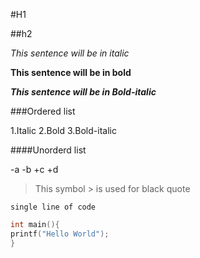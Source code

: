 #H1

##h2

*This sentence will be in italic*

**This sentence will be in bold**

***This sentence will be in Bold-italic***

###Ordered list 

1.Italic
2.Bold
3.Bold-italic

####Unorderd list

-a
-b
+c
+d

> This symbol > is used for black quote

`single line of code`

```#include<stdio.h
int main(){
printf("Hello World");
}
```
